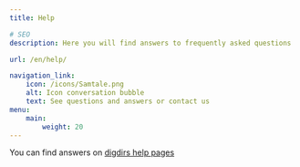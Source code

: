 ```yaml
---
title: Help

# SEO
description: Here you will find answers to frequently asked questions

url: /en/help/

navigation_link:
    icon: /icons/Samtale.png
    alt: Icon conversation bubble
    text: See questions and answers or contact us
menu:
    main:
        weight: 20
---
```


You can find answers on [digdirs help pages](https://eid.difi.no/en/minid)